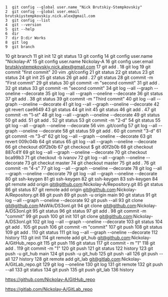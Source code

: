     1  git config --global user.name "Nick Brutskiy-Stempkovskiy"
    2  git config --global user.email brutskiystempkovskiy.nick.alex@gmail.com
    3  git config --list
    4  git --version
    5  git --help
    6  dir
    7  dir D:dir Works
    8  git log
    9  git branch
   10  git branch
   11  git init
   12  git status
   13  git config
   14  git config user.name "Nickolay-A"
   15  git config user.name Nickolay-A
   16  git config user.email brutskiystempkovskiy.nick.alex@gmail.com
   17  git add .
   18  git log
   19  git commit "first commit"
   20  vim .git/config
   21  git status
   22  git status
   23  git status
   24  git init
   25  git status
   26  git add .
   27  git status
   28  git commit -m "First commit"
   29  git status
   30  git commit -m "second commit"
   31  git add .
   32  git status
   33  git commit -m "second commit"
   34  git log --all --graph --oneline --decorate
   35  git log --all --graph --oneline --decorate
   36  git status
   37  git add .
   38  git status
   39  git commit -m "Third commit"
   40  git log --all --graph --oneline --decorate
   41  git log --all --graph --oneline --decorate
   42  git revert cae9649
   43  git status
   44  git init
   45  git status
   46  git add .
   47  git commit -m "1-st"
   48  git log --all --graph --oneline --decorate
   49  git status
   50  git add.
   51  git add .
   52  git status
   53  git commit -m "2-d"
   54  git status
   55  git log --all --graph --oneline --decorate
   56  vim .git/config
   57  git log --all --graph --oneline --decorate
   58  git status
   59  git add .
   60  git commit "3-d"
   61  git commit -m "3-d"
   62  git log --all --graph --oneline --decorate
   63  git revert 009c04b
   64  git status
   65  git log --all --graph --oneline --decorate
   66  git checkout d0f2b0b
   67  git checkout $ git d0f2b0b
   68  git checkout 887c41f
   69  git log --all --graph --oneline --decorate
   70  git checkout bca99b3
   71  git checkout -b ivanov
   72  git log --all --graph --oneline --decorate
   73  git checkut master
   74  git checkout master
   75  git add .
   76  git commit -m "4-s"
   77  git log --all --graph --oneline --decorate
   78  git log --all --graph --oneline --decorate
   79  git log --all --graph --oneline --decorate
   80  git ssh-keygen
   81  gti ssh-keygen
   82  git ssh-keygen
   83  ssh-keygen
   84  git remote add origin git@github.com:Nickolay-A/Repository.git
   85  git status
   86  git status
   87  git remote add origin git@github.com:Nickolay-A/Repository.git
   88  git push
   89  git push -u origin main
   90  git status
   91  git log --all --graph --oneline --decorate
   92  git push --all
   93  git clone git@github.com:MsWik/DS3onl.git
   94  git clone git@github.com:Nickolay-A/DS3onl.git
   95  git status
   96  git status
   97  git add .
   98  git commit -m "commit"
   99  git push
  100  git init
  101  git clone git@github.com:Nickolay-A/DS3onl.git
  102  git log --all --graph --oneline --decorate
  103  git status
  104  git add .
  105  git push
  106  git commit -m "commit"
  107  git push
  108  git status
  109  git add .
  110  git status
  111  git log --all --graph --oneline --decorate
  112  history
  113  git init
  114  git remote add git_hub git@github.com:Nickolay-A/GitHub_repo.git
  115  git push
  116  git status
  117  git commit - m "1"
  118  git add .
  119  git commit -m "1"
  120  git push
  121  git status
  122  history
  123  git push -u git_hub main
  124  git push -u git_hub
  125  git push -all
  126  git push --all
  127  history
  128  git remote add git_lab git@gitlab.com:Nickolay-A/GitLab_repo.git
  129  git log --oneline
  130  git log
  131  git remote
  132  git push --all
  133  git status
  134  git push
  135  git push git_lab
  136  history

https://github.com/Nickolay-A/GitHub_repo

https://gitlab.com/Nickolay-A/GitLab_repo